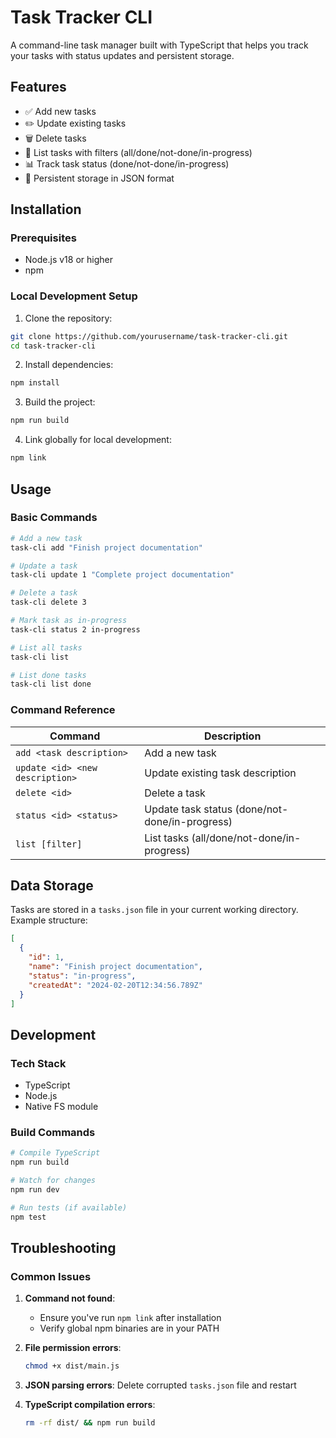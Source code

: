 # Task Tracker CLI

A command-line task manager built with TypeScript that helps you track your tasks with status updates and persistent storage.

## Features

- ✅ Add new tasks
- ✏️ Update existing tasks
- 🗑️ Delete tasks
- 📝 List tasks with filters (all/done/not-done/in-progress)
- 📊 Track task status (done/not-done/in-progress)
- 💾 Persistent storage in JSON format

## Installation

### Prerequisites

- Node.js v18 or higher
- npm

### Local Development Setup

1. Clone the repository:

```bash
git clone https://github.com/yourusername/task-tracker-cli.git
cd task-tracker-cli
```

2. Install dependencies:

```bash
npm install
```

3. Build the project:

```bash
npm run build
```

4. Link globally for local development:

```bash
npm link
```

## Usage

### Basic Commands

```bash
# Add a new task
task-cli add "Finish project documentation"

# Update a task
task-cli update 1 "Complete project documentation"

# Delete a task
task-cli delete 3

# Mark task as in-progress
task-cli status 2 in-progress

# List all tasks
task-cli list

# List done tasks
task-cli list done
```

### Command Reference

| Command                         | Description                                    |
| ------------------------------- | ---------------------------------------------- |
| `add <task description>`        | Add a new task                                 |
| `update <id> <new description>` | Update existing task description               |
| `delete <id>`                   | Delete a task                                  |
| `status <id> <status>`          | Update task status (done/not-done/in-progress) |
| `list [filter]`                 | List tasks (all/done/not-done/in-progress)     |

## Data Storage

Tasks are stored in a `tasks.json` file in your current working directory. Example structure:

```json
[
  {
    "id": 1,
    "name": "Finish project documentation",
    "status": "in-progress",
    "createdAt": "2024-02-20T12:34:56.789Z"
  }
]
```

## Development

### Tech Stack

- TypeScript
- Node.js
- Native FS module

### Build Commands

```bash
# Compile TypeScript
npm run build

# Watch for changes
npm run dev

# Run tests (if available)
npm test
```

## Troubleshooting

### Common Issues

1. **Command not found**:

   - Ensure you've run `npm link` after installation
   - Verify global npm binaries are in your PATH

2. **File permission errors**:

   ```bash
   chmod +x dist/main.js
   ```

3. **JSON parsing errors**:
   Delete corrupted `tasks.json` file and restart

4. **TypeScript compilation errors**:
   ```bash
   rm -rf dist/ && npm run build
   ```
